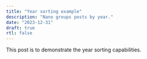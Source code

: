 ```yaml
---
title: "Year sorting example"
description: "Nano groups posts by year."
date: "2023-12-31"
draft: true
rtl: false
---
```


This post is to demonstrate the year sorting capabilities.
